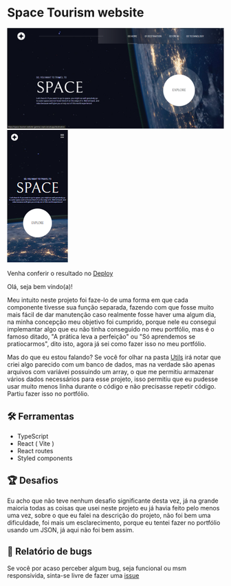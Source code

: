 # Space Tourism website

<img src='./public/img/desktop.png'/>
<img src="./public/img/mobile.png"/>


Venha conferir o resultado no [Deploy](https://space-tourism-website-gamma-orpin.vercel.app/)

Olá, seja bem vindo(a)!

Meu intuito neste projeto foi faze-lo de uma forma em que cada componente tivesse sua função separada, fazendo com que fosse muito mais fácil de dar manutenção caso realmente fosse haver uma algum dia, na minha concepção meu objetivo foi cumprido, porque nele eu consegui implemantar algo que eu não tinha conseguido no meu portfólio, mas é o famoso ditado, "A prática leva a perfeição" ou "Só aprendemos se pratiocarmos", dito isto, agora já sei como fazer isso no meu portfólio.

Mas do que eu estou falando? Se você for olhar na pasta [Utils](./src/utils/) irá notar que criei algo parecido com um banco de dados, mas na verdade são apenas arquivos com variávei possuindo um array, o que me permitiu armazenar vários dados necessários para esse projeto, isso permitiu que eu pudesse usar muito menos linha durante o código e não precisasse repetir código. Partiu fazer isso no portfólio.

## 🛠️ Ferramentas

- TypeScript
- React ( Vite )
- React routes
- Styled components

## 🏆 Desafios

Eu acho que não teve nenhum desafio significante desta vez, já na grande maioria todas as coisas que usei neste projeto eu já havia feito pelo menos uma vez, sobre o que eu falei na descrição do projeto, não foi bem uma dificuldade, foi mais um esclarecimento, porque eu tentei fazer no portfólio usando um JSON, já aqui não foi bem assim.

## 🐛 Relatório de bugs

Se você por acaso perceber algum bug, seja funcional ou msm responsivida, sinta-se livre de fazer uma [issue](https://github.com/TCdesenvolvedorWeb/space-tourism-website/issues)
